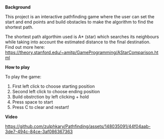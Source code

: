 **Background**

This project is an interactive pathfinding game where the user can set the start and end points and build obstacles to make the algorithm to find the shortest path. 

The shortest path algorthim used is A* (star) which searches its neighbours while taking into account the estimated distance to the final destination. Find out more here: https://theory.stanford.edu/~amitp/GameProgramming/AStarComparison.html

**How to play**

To play the game:
1. First left click to choose starting position
2. Second left click to choose ending position
3. Build obstrction by left clicking + hold
4. Press space to start
5. Press C to clear and restart!

**Video**

https://github.com/zulphkary/Pathfinding/assets/148035091/44f04aab-3de7-494c-84ce-3af086367363


   




